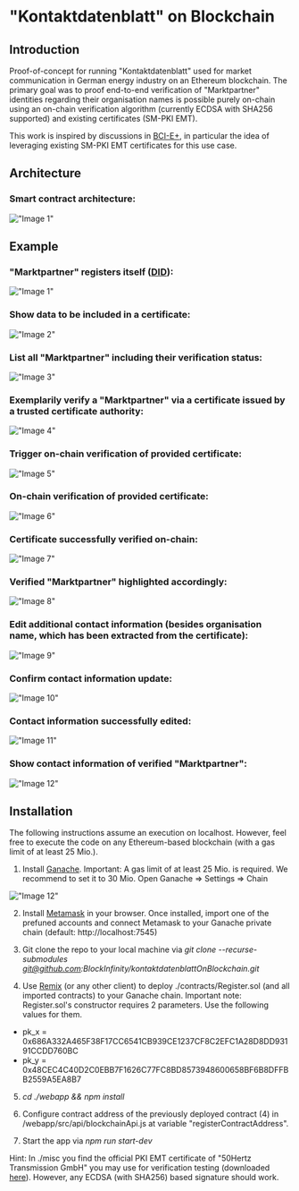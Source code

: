 # "Kontaktdatenblatt" on Blockchain

## Introduction

Proof-of-concept for running "Kontaktdatenblatt" used for market communication in German energy industry on an Ethereum blockchain. The primary goal was to proof end-to-end verification of "Marktpartner" identities regarding their organisation names is possible purely on-chain using an on-chain verification algorithm (currently ECDSA with SHA256 supported) and existing certificates (SM-PKI EMT).

This work is inspired by discussions in [BCI-E+](https://blockchain-initiative.de), in particular the idea of leveraging existing SM-PKI EMT certificates for this use case.

## Architecture

### Smart contract architecture:
!["Image 1"](./misc/uml.svg)

## Example

### "Marktpartner" registers itself ([DID](https://www.w3.org/TR/did-core/)):
!["Image 1"](./misc/image1.png)
### Show data to be included in a certificate:
!["Image 2"](./misc/image2.png)
### List all "Marktpartner" including their verification status:
!["Image 3"](./misc/image3.png)
### Exemplarily verify a "Marktpartner" via a certificate issued by a trusted certificate authority:
!["Image 4"](./misc/image4.png)
### Trigger on-chain verification of provided certificate:
!["Image 5"](./misc/image5.png)
### On-chain verification of provided certificate:
!["Image 6"](./misc/image6.png)
### Certificate successfully verified on-chain:
!["Image 7"](./misc/image7.png)
### Verified "Marktpartner" highlighted accordingly:
!["Image 8"](./misc/image8.png)
### Edit additional contact information (besides organisation name, which has been extracted from the certificate):
!["Image 9"](./misc/image9.png)
### Confirm contact information update:
!["Image 10"](./misc/image10.png)
### Contact information successfully edited:
!["Image 11"](./misc/image11.png)
### Show contact information of verified "Marktpartner":
!["Image 12"](./misc/image12.png)

## Installation

The following instructions assume an execution on localhost. However, feel free to execute the code on any Ethereum-based blockchain (with a gas limit of at least 25 Mio.).

1. Install [Ganache](https://www.trufflesuite.com/ganache). Important: A gas limit of at least 25 Mio. is required. We recommend to set it to 30 Mio. Open Ganache => Settings => Chain

!["Image 12"](./misc/image20.png)

2. Install [Metamask](https://metamask.io/) in your browser. Once installed, import one of the prefuned accounts and connect Metamask to your Ganache private chain (default: http://localhost:7545) 

3. Git clone the repo to your local machine via *git clone --recurse-submodules git@github.com:BlockInfinity/kontaktdatenblattOnBlockchain.git*

4. Use [Remix](https://remix.ethereum.org/) (or any other client) to deploy ./contracts/Register.sol (and all imported contracts) to your Ganache chain. Important note: Register.sol's constructor requires 2 parameters. Use the following values for them.

* pk_x = 0x686A332A465F38F17CC6541CB939CE1237CF8C2EFC1A28D8DD93191CCDD760BC
* pk_y = 0x48CEC4C40D2C0EBB7F1626C77FC8BD8573948600658BF6B8DFFBB2559A5EA8B7

5. *cd ./webapp && npm install*

6. Configure contract address of the previously deployed contract (4) in /webapp/src/api/blockchainApi.js at variable "registerContractAddress".

7. Start the app via *npm run start-dev*

Hint: In ./misc you find the official PKI EMT certificate of "50Hertz Transmission GmbH" you may use for verification testing (downloaded [here](https://www.50hertz.com/de/Vertragspartner/Marktkommunikation)). However, any ECDSA (with SHA256) based signature should work. 